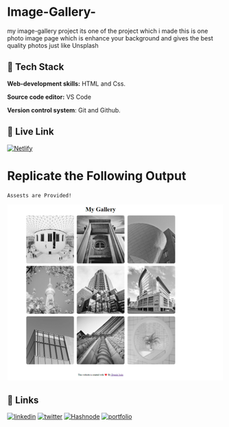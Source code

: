 # Image-Gallery-
my image-gallery project its one of the project which i made
this is one photo image page which is enhance your background and gives the best quality photos just like Unsplash
 ## 🔗 Tech Stack

**Web-development skills:** HTML and Css.

**Source code editor:** VS Code

**Version control system**: Git and Github.

## 🔗 Live Link
 [![Netlify](https://img.shields.io/badge/netlify-%23000000.svg?style=for-the-badge&logo=netlify&logoColor=#00C7B7)](https://image-gallary-dj.netlify.app)

# Replicate the Following Output

`Assests are Provided!`

![Image-Gallery-](./assets/ss2.png)

## 🔗 Links

[![linkedin](https://img.shields.io/badge/linkedin-0A66C2?style=for-the-badge&logo=linkedin&logoColor=white)](https://www.linkedin.com/in/dipesh-joshi-2512a2162/)
[![twitter](https://img.shields.io/badge/twitter-1DA1F2?style=for-the-badge&logo=twitter&logoColor=white)](https://twitter.com/DipeshJ2310)
[![Hashnode](https://img.shields.io/badge/Hashnode-2962FF?style=for-the-badge&logo=hashnode&logoColor=white)](https://dipeshjoshi4.hashnode.dev/)
[![portfolio](https://img.shields.io/badge/my_portfolio-000?style=for-the-badge&logo=ko-fi&logoColor=white)](https://dipesh-joshi.netlify.app)
